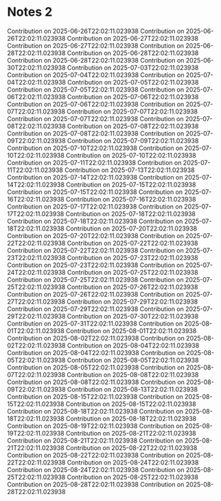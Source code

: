 # Notes 2
Contribution on 2025-06-26T22:02:11.023938
Contribution on 2025-06-26T22:02:11.023938
Contribution on 2025-06-27T22:02:11.023938
Contribution on 2025-06-27T22:02:11.023938
Contribution on 2025-06-28T22:02:11.023938
Contribution on 2025-06-28T22:02:11.023938
Contribution on 2025-06-28T22:02:11.023938
Contribution on 2025-06-30T22:02:11.023938
Contribution on 2025-07-03T22:02:11.023938
Contribution on 2025-07-04T22:02:11.023938
Contribution on 2025-07-04T22:02:11.023938
Contribution on 2025-07-05T22:02:11.023938
Contribution on 2025-07-05T22:02:11.023938
Contribution on 2025-07-06T22:02:11.023938
Contribution on 2025-07-06T22:02:11.023938
Contribution on 2025-07-06T22:02:11.023938
Contribution on 2025-07-07T22:02:11.023938
Contribution on 2025-07-07T22:02:11.023938
Contribution on 2025-07-07T22:02:11.023938
Contribution on 2025-07-08T22:02:11.023938
Contribution on 2025-07-08T22:02:11.023938
Contribution on 2025-07-08T22:02:11.023938
Contribution on 2025-07-09T22:02:11.023938
Contribution on 2025-07-09T22:02:11.023938
Contribution on 2025-07-10T22:02:11.023938
Contribution on 2025-07-10T22:02:11.023938
Contribution on 2025-07-10T22:02:11.023938
Contribution on 2025-07-11T22:02:11.023938
Contribution on 2025-07-11T22:02:11.023938
Contribution on 2025-07-13T22:02:11.023938
Contribution on 2025-07-14T22:02:11.023938
Contribution on 2025-07-14T22:02:11.023938
Contribution on 2025-07-15T22:02:11.023938
Contribution on 2025-07-15T22:02:11.023938
Contribution on 2025-07-16T22:02:11.023938
Contribution on 2025-07-16T22:02:11.023938
Contribution on 2025-07-17T22:02:11.023938
Contribution on 2025-07-17T22:02:11.023938
Contribution on 2025-07-18T22:02:11.023938
Contribution on 2025-07-18T22:02:11.023938
Contribution on 2025-07-18T22:02:11.023938
Contribution on 2025-07-20T22:02:11.023938
Contribution on 2025-07-20T22:02:11.023938
Contribution on 2025-07-22T22:02:11.023938
Contribution on 2025-07-22T22:02:11.023938
Contribution on 2025-07-22T22:02:11.023938
Contribution on 2025-07-23T22:02:11.023938
Contribution on 2025-07-23T22:02:11.023938
Contribution on 2025-07-23T22:02:11.023938
Contribution on 2025-07-24T22:02:11.023938
Contribution on 2025-07-25T22:02:11.023938
Contribution on 2025-07-25T22:02:11.023938
Contribution on 2025-07-25T22:02:11.023938
Contribution on 2025-07-26T22:02:11.023938
Contribution on 2025-07-26T22:02:11.023938
Contribution on 2025-07-27T22:02:11.023938
Contribution on 2025-07-29T22:02:11.023938
Contribution on 2025-07-29T22:02:11.023938
Contribution on 2025-07-29T22:02:11.023938
Contribution on 2025-07-30T22:02:11.023938
Contribution on 2025-07-31T22:02:11.023938
Contribution on 2025-08-01T22:02:11.023938
Contribution on 2025-08-01T22:02:11.023938
Contribution on 2025-08-02T22:02:11.023938
Contribution on 2025-08-02T22:02:11.023938
Contribution on 2025-08-04T22:02:11.023938
Contribution on 2025-08-04T22:02:11.023938
Contribution on 2025-08-05T22:02:11.023938
Contribution on 2025-08-05T22:02:11.023938
Contribution on 2025-08-05T22:02:11.023938
Contribution on 2025-08-07T22:02:11.023938
Contribution on 2025-08-08T22:02:11.023938
Contribution on 2025-08-08T22:02:11.023938
Contribution on 2025-08-09T22:02:11.023938
Contribution on 2025-08-13T22:02:11.023938
Contribution on 2025-08-15T22:02:11.023938
Contribution on 2025-08-15T22:02:11.023938
Contribution on 2025-08-15T22:02:11.023938
Contribution on 2025-08-18T22:02:11.023938
Contribution on 2025-08-18T22:02:11.023938
Contribution on 2025-08-18T22:02:11.023938
Contribution on 2025-08-19T22:02:11.023938
Contribution on 2025-08-19T22:02:11.023938
Contribution on 2025-08-21T22:02:11.023938
Contribution on 2025-08-21T22:02:11.023938
Contribution on 2025-08-21T22:02:11.023938
Contribution on 2025-08-22T22:02:11.023938
Contribution on 2025-08-22T22:02:11.023938
Contribution on 2025-08-22T22:02:11.023938
Contribution on 2025-08-24T22:02:11.023938
Contribution on 2025-08-24T22:02:11.023938
Contribution on 2025-08-25T22:02:11.023938
Contribution on 2025-08-25T22:02:11.023938
Contribution on 2025-08-28T22:02:11.023938
Contribution on 2025-08-28T22:02:11.023938
